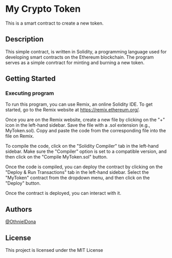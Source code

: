 # My Crypto Token

This is a smart contract to create a new token.

## Description

This simple contract, is written in Solidity, a programming language used for developing smart contracts on the Ethereum blockchain.
The program serves as a simple conrtract for minting and burning a new token.

## Getting Started

### Executing program

To run this program, you can use Remix, an online Solidity IDE. To get started, go to the Remix website at https://remix.ethereum.org/.

Once you are on the Remix website, create a new file by clicking on the "+" icon in the left-hand sidebar. Save the file with a .sol extension (e.g., MyToken.sol). Copy and paste the code from the corresponding file into the file on Remix.

To compile the code, click on the "Solidity Compiler" tab in the left-hand sidebar. Make sure the "Compiler" option is set to a compatible version, and then click on the "Compile MyToken.sol" button.

Once the code is compiled, you can deploy the contract by clicking on the "Deploy & Run Transactions" tab in the left-hand sidebar. Select the "MyToken" contract from the dropdown menu, and then click on the "Deploy" button.

Once the contract is deployed, you can interact with it.

## Authors

[@OthnielDona](https://github.com/OthnielDona/)

## License

This project is licensed under the MIT License

